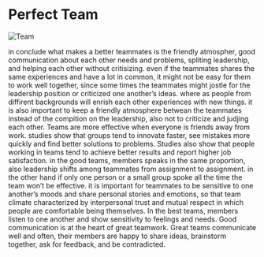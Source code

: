# Perfect Team
![Team](https://thumbs.dreamstime.com/b/d-perfect-team-crossword-white-background-92015312.jpg)

in conclude what makes a better teammates is the friendly atmospher, good communication about each other needs and problems, spliting leadership, and helping each other without critisizing.
even if the teammates shares the same experiences and have a lot in common, it might not be easy for them to work well together, since some times the teammates might jostle for the leadership position or criticized one another’s ideas.
where as people from diffirent backgrounds will enrish each other experiences with new things.
it is also important to keep a friendly atmosphere betwean the teammates instead of the compition on the leadership, also not to criticize and judjing each other.
Teams are more effective when everyone is friends away from work.
studies show that groups tend to innovate faster, see mistakes more quickly and find better solutions to problems. Studies also show that people working in teams tend to achieve better results and report higher job satisfaction.
in the good teams, members speaks in the same proportion, also leadership shifts among teammates from assignment to assignment. in the other hand if only one person or a small group spoke all the time the team won’t be effective. it is important for teammates to be sensitive to one another’s moods and share personal stories and emotions, so that team climate characterized by interpersonal trust and mutual respect in which people are comfortable being themselves.
In the best teams, members listen to one another and show sensitivity to feelings and needs.
Good communication is at the heart of great teamwork. Great teams communicate well and often, their members are happy to share ideas, brainstorm together, ask for feedback, and be contradicted.